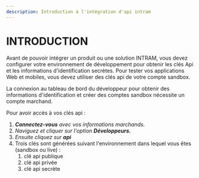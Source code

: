 ```yaml
---
description: Introduction à l'intégration d'api intram
---
```


# INTRODUCTION

Avant de pouvoir intégrer un produit ou une solution INTRAM, vous devez configurer votre environnement de développement pour obtenir les clés Api et les informations d'identification secrètes. Pour tester vos applications Web et mobiles, vous devez utiliser des clés api de votre compte sandbox.

La connexion au tableau de bord du développeur pour obtenir des informations d'identification et créer des comptes sandbox nécessite un compte marchand.

Pour avoir accès à vos clés api :

1. _**Connectez-vous** avec vos informations marchands._
2. _Naviguez et cliquer sur l'option **Développeurs.**_ 
3. _Ensuite cliquez sur  **api**_
4. Trois clés sont générées suivant l'environnement dans lequel vous êtes \(sandbox ou live\) :
   1. clé api publique
   2. clé api privée
   3. clé api secrète



